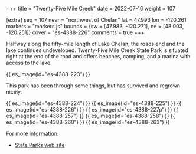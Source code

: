 +++
title = "Twenty-Five Mile Creek"
date = 2022-07-16
weight = 107

[extra]
seq = 107
near = "northwest of Chelan"
lat = 47.993
lon = -120.261
markers = "markers.js"
bounds = {sw = [47.983, -120.271], ne = [48.003, -120.251]}
cover = "es-4388-226"
comments = true
+++

Halfway along the fifty-mile length of Lake Chelan, the roads end and the lake continues undeveloped. Twenty-Five Mile Creek State Park is situated right at the end of the road and offers beaches, camping, and a marina with access to the lake.

<!-- more -->

{{ es_image(id="es-4388-223") }}

This park has been through some things, but has survived and regrown nicely.

{{ es_image(id="es-4388-224") }}
{{ es_image(id="es-4388-225") }}
{{ es_image(id="es-4388-226") }}
{{ es_image(id="es-4388-227p") }}
{{ es_image(id="es-4388-257") }}
{{ es_image(id="es-4388-258") }}
{{ es_image(id="es-4388-260") }}
{{ es_image(id="es-4388-263") }}

For more information:

* [State Parks web site](https://www.parks.wa.gov/293/Twenty-Five-Mile-Creek)
